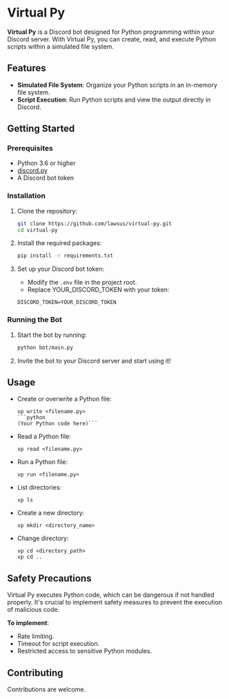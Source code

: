 # Virtual Py

**Virtual Py** is a Discord bot designed for Python programming within your Discord server. With Virtual Py, you can create, read, and execute Python scripts within a simulated file system.

## Features

- **Simulated File System**: Organize your Python scripts in an in-memory file system.
- **Script Execution**: Run Python scripts and view the output directly in Discord.

## Getting Started

### Prerequisites

- Python 3.6 or higher
- [discord.py](https://pypi.org/project/discord.py/)
- A Discord bot token

### Installation

1. Clone the repository:

    ```bash
    git clone https://github.com/lawsus/virtual-py.git
    cd virtual-py
    ```

2. Install the required packages:

    ```bash
    pip install -r requirements.txt
    ```

3. Set up your Discord bot token:

    - Modify the `.env` file in the project root.
    - Replace YOUR_DISCORD_TOKEN with your token:

    ```env
    DISCORD_TOKEN=YOUR_DISCORD_TOKEN
    ```

### Running the Bot

1. Start the bot by running:

    ```bash
    python bot/main.py
    ```

2. Invite the bot to your Discord server and start using it!

## Usage

- Create or overwrite a Python file:

    ```
    vp write <filename.py>
    ```python
    (Your Python code here)```
    ```

- Read a Python file:

    ```
    vp read <filename.py>
    ```

- Run a Python file:

    ```
    vp run <filename.py>
    ```

- List directories:

    ```
    vp ls
    ```

- Create a new directory:

    ```
    vp mkdir <directory_name>
    ```

- Change directory:

    ```
    vp cd <directory_path>
    vp cd ..
    ```

## Safety Precautions

Virtual Py executes Python code, which can be dangerous if not handled properly. It's crucial to implement safety measures to prevent the execution of malicious code.

**To implement**:
- Rate limiting.
- Timeout for script execution.
- Restricted access to sensitive Python modules.

## Contributing

Contributions are welcome.

